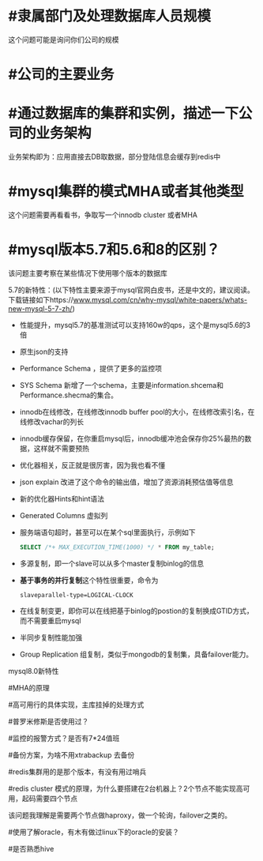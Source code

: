 # #隶属部门及处理数据库人员规模

这个问题可能是询问你们公司的规模

# #公司的主要业务



# #通过数据库的集群和实例，描述一下公司的业务架构

业务架构即为：应用直接去DB取数据，部分登陆信息会缓存到redis中

# #mysql集群的模式MHA或者其他类型

这个问题需要再看看书，争取写一个innodb cluster 或者MHA

# #mysql版本5.7和5.6和8的区别？

该问题主要考察在某些情况下使用哪个版本的数据库

5.7的新特性：(以下特性主要来源于mysql官网白皮书，还是中文的，建议阅读。下载链接如下https://www.mysql.com/cn/why-mysql/white-papers/whats-new-mysql-5-7-zh/)

- 性能提升，mysql5.7的基准测试可以支持160w的qps，这个是mysql5.6的3倍

- 原生json的支持

- Performance Schema ，提供了更多的监控项

- SYS Schema 新增了一个schema，主要是information.shcema和Performance.shecma的集合。

- innodb在线修改，在线修改innodb buffer pool的大小，在线修改索引名，在线修改vachar的列长

- innodb缓存保留，在你重启mysql后，innodb缓冲池会保存你25%最热的数据，这样就不需要预热

- 优化器相关，反正就是很厉害，因为我也看不懂

- json explain 改进了这个命令的输出值，增加了资源消耗预估值等信息

- 新的优化器Hints和hint语法

- Generated Columns 虚拟列

- 服务端语句超时，甚至可以在某个sql里面执行，示例如下

  ```sql
  SELECT /*+ MAX_EXECUTION_TIME(1000) */ * FROM my_table;
  ```

- 多源复制，即一个slave可以从多个master复制binlog的信息

- **基于事务的并行复制**这个特性很重要，命令为

  ```shell
  slaveparallel-type=LOGICAL-CLOCK
  ```

- 在线复制变更，即你可以在线把基于binlog的postion的复制换成GTID方式，而不需要重启mysql
- 半同步复制性能加强
- Group Replication 组复制，类似于mongodb的复制集，具备failover能力。

mysql8.0新特性





#MHA的原理

#高可用行的具体实现，主库挂掉的处理方式

#普罗米修斯是否使用过？

#监控的报警方式？是否有7*24值班

#备份方案，为啥不用xtrabackup 去备份

#redis集群用的是那个版本，有没有用过哨兵

#redis cluster 模式的原理，为什么要搭建在2台机器上？2个节点不能实现高可用，起码需要四个节点

该问题我理解是需要两个节点做haproxy，做一个轮询，failover之类的。

#使用了解oracle，有木有做过linux下的oracle的安装？

#是否熟悉hive